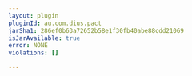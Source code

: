 ```yaml
---
layout: plugin
pluginId: au.com.dius.pact
jarSha1: 286ef0b63a72652b58e1f30fb40abe88cdd21069
isJarAvailable: true
error: NONE
violations: []

---
```

